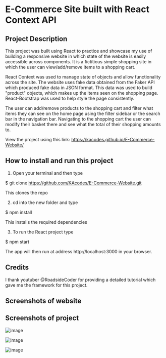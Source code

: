 # E-Commerce Site built with React Context API


## Project Description

This project was built using React to practice and showcase my use of building a responsive website in which state of the website is easily accessible across components. It is a fictitious simple shopping site in which the user can view/add/remove items to a shopping cart.

React Context was used to manage state of objects and allow functionality across the site. The website uses fake data obtained from the Faker API which produced fake data in JSON format. This data was used to build "product" objects, which makes up the items seen on the shopping page. React-Bootstrap was used to help style the page consistently.

The user can add/remove products to the shopping cart and filter what items they can see on the home page using the filter sidebar or the search bar in the navigation bar. Navigating to the shopping cart the user can modify their basket there and see what the total of their shopping amounts to. 

View the project using this link: https://kacodes.github.io/E-Commerce-Website/


## How to install and run this project

1) Open your terminal and then type

  $ git clone https://github.com/KAcodes/E-Commerce-Website.git

  This clones the repo

2) cd into the new folder and type

  $ npm install 

  This installs the required dependencies

3) To run the React project type 

  $ npm start

The app will then run at address http://localhost:3000 in your browser.

 
## Credits 

I thank youtuber @RoadsideCoder for providing a detailed tutorial which gave me the framework for this project.

## Screenshots of website

## Screenshots of project

![image](https://user-images.githubusercontent.com/61561703/221186260-5580406d-f0be-4029-9181-1351fd5aa2e8.png)


![image](https://user-images.githubusercontent.com/61561703/221186545-326e58e1-3837-4f10-a8f5-2553a05f495c.png)


![image](https://user-images.githubusercontent.com/61561703/221186632-c163adb9-4d0b-4950-8bbd-273a0fd65ac1.png)
